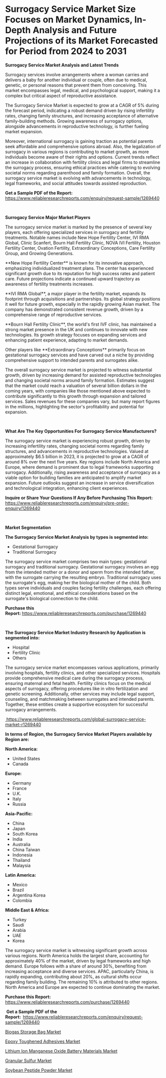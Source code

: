 <p><h1>Surrogacy Service Market Size Focuses on Market Dynamics, In-Depth Analysis and Future Projections of its Market Forecasted for Period from 2024 to 2031</h1></p><p><strong>Surrogacy Service Market Analysis and Latest Trends</strong></p>
<p><p>Surrogacy services involve arrangements where a woman carries and delivers a baby for another individual or couple, often due to medical, genetic, or personal reasons that prevent them from conceiving. This market encompasses legal, medical, and psychological support, making it a complex but critical aspect of reproductive assistance.</p><p>The Surrogacy Service Market is expected to grow at a CAGR of 5% during the forecast period, indicating a robust demand driven by rising infertility rates, changing family structures, and increasing acceptance of alternative family-building methods. Growing awareness of surrogacy options, alongside advancements in reproductive technology, is further fueling market expansion. </p><p>Moreover, international surrogacy is gaining traction as potential parents seek affordable and comprehensive options abroad. Also, the legalization of surrogacy in various regions is contributing to market growth, as more individuals become aware of their rights and options. Current trends reflect an increase in collaboration with fertility clinics and legal firms to streamline the surrogacy process, ensuring ethical practices while catering to evolving societal norms regarding parenthood and family formation. Overall, the surrogacy service market is evolving with advancements in technology, legal frameworks, and social attitudes towards assisted reproduction.</p></p>
<p><strong>Get a Sample PDF of the Report:&nbsp;</strong> <a href="https://www.reliableresearchreports.com/enquiry/request-sample/1269440?utm_campaign=10&utm_medium=2&utm_source=Github&utm_content=ia&utm_term=11122024&utm_id=surrogacy-service">https://www.reliableresearchreports.com/enquiry/request-sample/1269440</a></p>
<p>&nbsp;</p>
<p><strong>Surrogacy Service Major Market Players</strong></p>
<p><p>The surrogacy service market is marked by the presence of several key players, each offering specialized services in surrogacy and fertility treatments. Notable names include New Hope Fertility Center, IVI RMA Global, Clinic Scanfert, Bourn Hall Fertility Clinic, NOVA IVI Fertility, Houston Fertility Center, Ovation Fertility, Extraordinary Conceptions, Care Fertility Group, and Growing Generations.</p><p>**New Hope Fertility Center** is known for its innovative approach, emphasizing individualized treatment plans. The center has experienced significant growth due to its reputation for high success rates and patient care. Future projections indicate a continued upward trajectory as awareness of fertility treatments increases.</p><p>**IVI RMA Global**, a major player in the fertility market, expands its footprint through acquisitions and partnerships. Its global strategy positions it well for future growth, especially in the rapidly growing Asian market. The company has demonstrated consistent revenue growth, driven by a comprehensive range of reproductive services.</p><p>**Bourn Hall Fertility Clinic**, the world's first IVF clinic, has maintained a strong market presence in the UK and continues to innovate with new technologies. Its growth strategy focuses on expanding services and enhancing patient experience, adapting to market demands.</p><p>Other players like **Extraordinary Conceptions** primarily focus on gestational surrogacy services and have carved out a niche by providing comprehensive support to intended parents and surrogates alike. </p><p>The overall surrogacy service market is projected to witness substantial growth, driven by increasing demand for assisted reproductive technologies and changing societal norms around family formation. Estimates suggest that the market could reach a valuation of several billion dollars in the coming years, with companies like those mentioned above expected to contribute significantly to this growth through expansion and tailored services. Sales revenues for these companies vary, but many report figures in the millions, highlighting the sector's profitability and potential for expansion.</p></p>
<p>&nbsp;</p>
<p><strong>What Are The Key Opportunities For Surrogacy Service Manufacturers?</strong></p>
<p><p>The surrogacy service market is experiencing robust growth, driven by increasing infertility rates, changing societal norms regarding family structures, and advancements in reproductive technologies. Valued at approximately $6.5 billion in 2023, it is projected to grow at a CAGR of around 8% over the next five years. Key regions include North America and Europe, where demand is prominent due to legal frameworks supporting surrogacy. Additionally, rising awareness and acceptance of surrogacy as a viable option for building families are anticipated to amplify market expansion. Future outlooks suggest an increase in service diversification and technological integration, enhancing client experiences.</p></p>
<p><strong>Inquire or Share Your Questions If Any Before Purchasing This Report:</strong> <a href="https://www.reliableresearchreports.com/enquiry/pre-order-enquiry/1269440?utm_campaign=10&utm_medium=2&utm_source=Github&utm_content=ia&utm_term=11122024&utm_id=surrogacy-service">https://www.reliableresearchreports.com/enquiry/pre-order-enquiry/1269440</a></p>
<p>&nbsp;</p>
<p><strong>Market Segmentation</strong></p>
<p><strong>The Surrogacy Service Market Analysis by types is segmented into:</strong></p>
<p><ul><li>Gestational Surrogacy</li><li>Traditional Surrogacy</li></ul></p>
<p><p>The surrogacy service market comprises two main types: gestational surrogacy and traditional surrogacy. Gestational surrogacy involves an egg from the intended mother or a donor and sperm from the intended father, with the surrogate carrying the resulting embryo. Traditional surrogacy uses the surrogate's egg, making her the biological mother of the child. Both types serve individuals and couples facing fertility challenges, each offering distinct legal, emotional, and ethical considerations based on the surrogate's biological connection to the child.</p></p>
<p><strong>Purchase this Report:&nbsp;</strong><a href="https://www.reliableresearchreports.com/purchase/1269440?utm_campaign=10&utm_medium=2&utm_source=Github&utm_content=ia&utm_term=11122024&utm_id=surrogacy-service">https://www.reliableresearchreports.com/purchase/1269440</a></p>
<p>&nbsp;</p>
<p><strong>The Surrogacy Service Market Industry Research by Application is segmented into:</strong></p>
<p><ul><li>Hospital</li><li>Fertility Clinic</li><li>Others</li></ul></p>
<p><p>The surrogacy service market encompasses various applications, primarily involving hospitals, fertility clinics, and other specialized services. Hospitals provide comprehensive medical care during the surrogacy process, ensuring maternal and fetal health. Fertility clinics focus on the medical aspects of surrogacy, offering procedures like in vitro fertilization and genetic screening. Additionally, other services may include legal support, counseling, and matchmaking between surrogates and intended parents. Together, these entities create a supportive ecosystem for successful surrogacy arrangements.</p></p>
<p><a href="https://www.reliableresearchreports.com/global-surrogacy-service-market-r1269440?utm_campaign=10&utm_medium=2&utm_source=Github&utm_content=ia&utm_term=11122024&utm_id=surrogacy-service">&nbsp;https://www.reliableresearchreports.com/global-surrogacy-service-market-r1269440</a></p>
<p><strong>In terms of Region, the Surrogacy Service Market Players available by Region are:</strong></p>
<p>
    <p> <strong> North America: </strong>
        <ul>
            <li>United States</li>
            <li>Canada</li>
        </ul>
        </p> 
    <p> <strong> Europe: </strong>
        <ul>
            <li>Germany</li>
            <li>France</li>
            <li>U.K.</li>
            <li>Italy</li>
            <li>Russia</li>
        </ul>
        </p> 
    <p> <strong> Asia-Pacific: </strong>
        <ul>
            <li>China</li>
            <li>Japan</li>
            <li>South Korea</li>
            <li>India</li>
            <li>Australia</li>
            <li>China Taiwan</li>
            <li>Indonesia</li>
            <li>Thailand</li>
            <li>Malaysia</li>
        </ul>
        </p> 
    <p> <strong> Latin America: </strong>
        <ul>
            <li>Mexico</li>
            <li>Brazil</li>
            <li>Argentina Korea</li>
            <li>Colombia</li>
        </ul>
        </p> 
    <p> <strong> Middle East & Africa: </strong>
        <ul>
            <li>Turkey</li>
            <li>Saudi</li>
            <li>Arabia</li>
            <li>UAE</li>
            <li>Korea</li>
        </ul>
    </p>
    </p>
<p><p>The surrogacy service market is witnessing significant growth across various regions. North America holds the largest share, accounting for approximately 40% of the market, driven by legal frameworks and high demand. Europe follows with a share of around 30%, benefiting from increasing acceptance and diverse services. APAC, particularly China, is rapidly expanding, contributing about 20%, as cultural shifts occur regarding family building. The remaining 10% is attributed to other regions. North America and Europe are expected to continue dominating the market.</p></p>
<p><strong>Purchase this Report: </strong><a href="https://www.reliableresearchreports.com/purchase/1269440?utm_campaign=10&utm_medium=2&utm_source=Github&utm_content=ia&utm_term=11122024&utm_id=surrogacy-service">https://www.reliableresearchreports.com/purchase/1269440</a></p>
<p>&nbsp;<strong>Get a Sample PDF of the Report:&nbsp;&nbsp;</strong><a href="https://www.reliableresearchreports.com/enquiry/request-sample/1269440?utm_campaign=10&utm_medium=2&utm_source=Github&utm_content=ia&utm_term=11122024&utm_id=surrogacy-service">https://www.reliableresearchreports.com/enquiry/request-sample/1269440</a></p>
<p><strong></strong></p>
<p><p><a href="https://www.linkedin.com/pulse/revenue-forecast-growth-outlook-biogas-storage-bag-market-lkdye?utm_campaign=10&utm_medium=2&utm_source=Github&utm_content=ia&utm_term=11122024&utm_id=surrogacy-service">Biogas Storage Bag Market</a></p><p><a href="https://github.com/mahnoor2003/Market-Research-Report-List-6/blob/main/epoxy-toughened-adhesives-market.md?utm_campaign=10&utm_medium=2&utm_source=Github&utm_content=ia&utm_term=11122024&utm_id=surrogacy-service">Epoxy Toughened Adhesives Market</a></p><p><a href="https://github.com/ygfu6u/Market-Research-Report-List-1/blob/main/lithium-ion-manganese-oxide-battery-materials-market.md?utm_campaign=10&utm_medium=2&utm_source=Github&utm_content=ia&utm_term=11122024&utm_id=surrogacy-service">Lithium Ion Manganese Oxide Battery Materials Market</a></p><p><a href="https://www.linkedin.com/pulse/granular-sulfur-market-outlook-current-assessment-future-2a6oe?utm_campaign=10&utm_medium=2&utm_source=Github&utm_content=ia&utm_term=11122024&utm_id=surrogacy-service">Granular Sulfur Market</a></p><p><a href="https://www.linkedin.com/pulse/broad-overview-soybean-peptide-powder-market-size-industry-zt4le?utm_campaign=10&utm_medium=2&utm_source=Github&utm_content=ia&utm_term=11122024&utm_id=surrogacy-service">Soybean Peptide Powder Market</a></p></p>